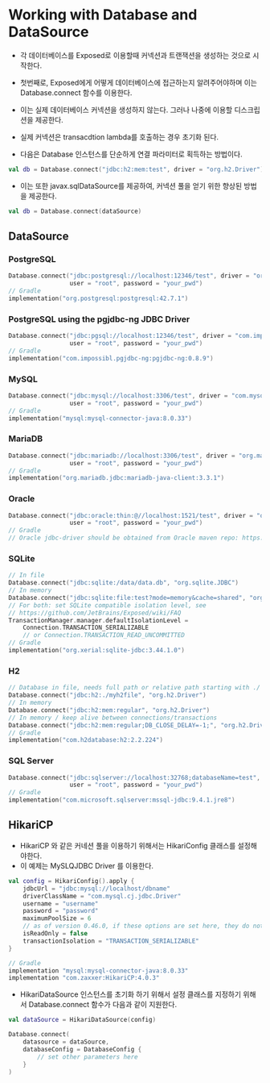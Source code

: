 # Working with Database and DataSource

- 각 데이터베이스를 Exposed로 이용할때 커넥션과 트랜잭션을 생성하는 것으로 시작한다. 
- 첫번째로, Exposed에게 어떻게 데이터베이스에 접근하는지 알려주어야하며 이는 Database.connect 함수를 이용한다. 
- 이는 실제 데이터베이스 커넥션을 생성하지 않는다. 그러나 나중에 이용할 디스크립션을 제공한다. 
- 실제 커넥션은 transacdtion lambda를 호출하는 경우 초기화 된다. 

- 다음은 Database 인스턴스를 단순하게 연결 파라미터로 획득하는 방법이다. 

```kotlin
val db = Database.connect("jdbc:h2:mem:test", driver = "org.h2.Driver")
```

- 이는 또한 javax.sqlDataSource를 제공하여, 커넥션 풀을 얻기 위한 향상된 방법을 제공한다. 

```kotlin
val db = Database.connect(dataSource)
```

## DataSource

### PostgreSQL 

```kotlin
Database.connect("jdbc:postgresql://localhost:12346/test", driver = "org.postgresql.Driver",
                 user = "root", password = "your_pwd")
// Gradle
implementation("org.postgresql:postgresql:42.7.1")
```

### PostgreSQL using the pgjdbc-ng JDBC Driver

```kotlin
Database.connect("jdbc:pgsql://localhost:12346/test", driver = "com.impossibl.postgres.jdbc.PGDriver",
                 user = "root", password = "your_pwd")
// Gradle
implementation("com.impossibl.pgjdbc-ng:pgjdbc-ng:0.8.9")
```

### MySQL

```kotlin
Database.connect("jdbc:mysql://localhost:3306/test", driver = "com.mysql.cj.jdbc.Driver",
                 user = "root", password = "your_pwd")
// Gradle
implementation("mysql:mysql-connector-java:8.0.33")
```

### MariaDB

```kotlin
Database.connect("jdbc:mariadb://localhost:3306/test", driver = "org.mariadb.jdbc.Driver",
                 user = "root", password = "your_pwd")
// Gradle
implementation("org.mariadb.jdbc:mariadb-java-client:3.3.1")
```

### Oracle

```kotlin
Database.connect("jdbc:oracle:thin:@//localhost:1521/test", driver = "oracle.jdbc.OracleDriver",
                 user = "root", password = "your_pwd")
// Gradle
// Oracle jdbc-driver should be obtained from Oracle maven repo: https://blogs.oracle.com/dev2dev/get-oracle-jdbc-drivers-and-ucp-from-oracle-maven-repository-without-ides
```

### SQLite

```kotlin
// In file
Database.connect("jdbc:sqlite:/data/data.db", "org.sqlite.JDBC")
// In memory
Database.connect("jdbc:sqlite:file:test?mode=memory&cache=shared", "org.sqlite.JDBC")
// For both: set SQLite compatible isolation level, see
// https://github.com/JetBrains/Exposed/wiki/FAQ
TransactionManager.manager.defaultIsolationLevel =
    Connection.TRANSACTION_SERIALIZABLE
    // or Connection.TRANSACTION_READ_UNCOMMITTED
// Gradle
implementation("org.xerial:sqlite-jdbc:3.44.1.0")
```

### H2

```kotlin
// Database in file, needs full path or relative path starting with ./
Database.connect("jdbc:h2:./myh2file", "org.h2.Driver")
// In memory
Database.connect("jdbc:h2:mem:regular", "org.h2.Driver")
// In memory / keep alive between connections/transactions
Database.connect("jdbc:h2:mem:regular;DB_CLOSE_DELAY=-1;", "org.h2.Driver")
// Gradle
implementation("com.h2database:h2:2.2.224")
```

### SQL Server

```kotlin
Database.connect("jdbc:sqlserver://localhost:32768;databaseName=test", "com.microsoft.sqlserver.jdbc.SQLServerDriver",
                 user = "root", password = "your_pwd")
// Gradle
implementation("com.microsoft.sqlserver:mssql-jdbc:9.4.1.jre8")
```

## HikariCP

- HikariCP 와 같은 커네션 풀을 이용하기 위해서는 HikariConfig 클래스를 설정해야한다. 
- 이 예제는 MySLQJDBC Driver 를 이용한다. 

```kotlin
val config = HikariConfig().apply {
    jdbcUrl = "jdbc:mysql://localhost/dbname"
    driverClassName = "com.mysql.cj.jdbc.Driver"
    username = "username"
    password = "password"
    maximumPoolSize = 6
    // as of version 0.46.0, if these options are set here, they do not need to be duplicated in DatabaseConfig
    isReadOnly = false
    transactionIsolation = "TRANSACTION_SERIALIZABLE"
}

// Gradle
implementation "mysql:mysql-connector-java:8.0.33"
implementation "com.zaxxer:HikariCP:4.0.3"
```

- HikariDataSource 인스턴스를 초기화 하기 위해서 설정 클래스를 지정하기 위해서 Database.connect 함수가 다음과 같이 지원한다. 

```kotlin
val dataSource = HikariDataSource(config)

Database.connect(
    datasource = dataSource,
    databaseConfig = DatabaseConfig {
        // set other parameters here
    }
)
```

